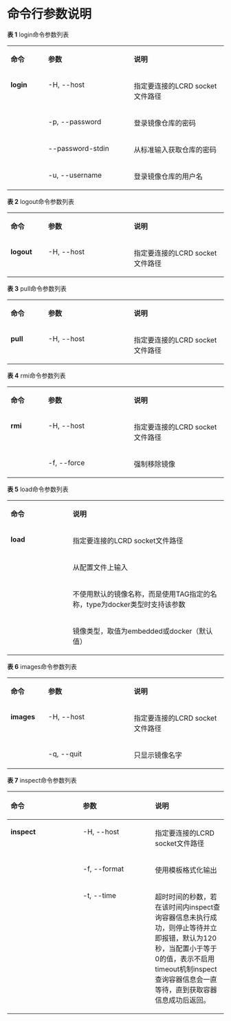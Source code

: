 # 命令行参数说明<a name="ZH-CN_TOPIC_0189976936"></a>

**表 1**  login命令参数列表

<a name="zh-cn_topic_0189976507_table2711184314112"></a>
<table><tbody><tr id="zh-cn_topic_0189976507_row177121143201110"><td class="cellrowborder" valign="top" width="17.333333333333336%"><p id="zh-cn_topic_0189976507_p16712154311113"><a name="zh-cn_topic_0189976507_p16712154311113"></a><a name="zh-cn_topic_0189976507_p16712154311113"></a><strong id="zh-cn_topic_0189976507_b1571224341119"><a name="zh-cn_topic_0189976507_b1571224341119"></a><a name="zh-cn_topic_0189976507_b1571224341119"></a>命令</strong></p>
</td>
<td class="cellrowborder" valign="top" width="39.57575757575758%"><p id="zh-cn_topic_0189976507_p1071211432116"><a name="zh-cn_topic_0189976507_p1071211432116"></a><a name="zh-cn_topic_0189976507_p1071211432116"></a><strong id="zh-cn_topic_0189976507_b12712174331118"><a name="zh-cn_topic_0189976507_b12712174331118"></a><a name="zh-cn_topic_0189976507_b12712174331118"></a>参数</strong></p>
</td>
<td class="cellrowborder" valign="top" width="43.09090909090909%"><p id="zh-cn_topic_0189976507_p11712124311116"><a name="zh-cn_topic_0189976507_p11712124311116"></a><a name="zh-cn_topic_0189976507_p11712124311116"></a><strong id="zh-cn_topic_0189976507_b1712043161118"><a name="zh-cn_topic_0189976507_b1712043161118"></a><a name="zh-cn_topic_0189976507_b1712043161118"></a>说明</strong></p>
</td>
</tr>
<tr id="zh-cn_topic_0189976507_row1571284315113"><td class="cellrowborder" rowspan="4" valign="top" width="17.333333333333336%"><p id="zh-cn_topic_0189976507_p187121043111117"><a name="zh-cn_topic_0189976507_p187121043111117"></a><a name="zh-cn_topic_0189976507_p187121043111117"></a><strong id="zh-cn_topic_0189976507_b12712164314118"><a name="zh-cn_topic_0189976507_b12712164314118"></a><a name="zh-cn_topic_0189976507_b12712164314118"></a>login</strong></p>
<p id="zh-cn_topic_0189976507_p271254317113"><a name="zh-cn_topic_0189976507_p271254317113"></a><a name="zh-cn_topic_0189976507_p271254317113"></a></p>
<p id="zh-cn_topic_0189976507_p413723611129"><a name="zh-cn_topic_0189976507_p413723611129"></a><a name="zh-cn_topic_0189976507_p413723611129"></a></p>
</td>
<td class="cellrowborder" valign="top" width="39.57575757575758%"><p id="zh-cn_topic_0189976507_p971364391118"><a name="zh-cn_topic_0189976507_p971364391118"></a><a name="zh-cn_topic_0189976507_p971364391118"></a>-H, --host</p>
</td>
<td class="cellrowborder" valign="top" width="43.09090909090909%"><p id="zh-cn_topic_0189976507_p14713154351120"><a name="zh-cn_topic_0189976507_p14713154351120"></a><a name="zh-cn_topic_0189976507_p14713154351120"></a>指定要连接的LCRD socket文件路径</p>
</td>
</tr>
<tr id="zh-cn_topic_0189976507_row571384310116"><td class="cellrowborder" valign="top"><p id="zh-cn_topic_0189976507_p729436131214"><a name="zh-cn_topic_0189976507_p729436131214"></a><a name="zh-cn_topic_0189976507_p729436131214"></a>-p, --password</p>
</td>
<td class="cellrowborder" valign="top"><p id="zh-cn_topic_0189976507_p771354351120"><a name="zh-cn_topic_0189976507_p771354351120"></a><a name="zh-cn_topic_0189976507_p771354351120"></a>登录镜像仓库的密码</p>
</td>
</tr>
<tr id="zh-cn_topic_0189976507_row27131443131115"><td class="cellrowborder" valign="top"><p id="zh-cn_topic_0189976507_p13237162231210"><a name="zh-cn_topic_0189976507_p13237162231210"></a><a name="zh-cn_topic_0189976507_p13237162231210"></a>--password-stdin</p>
</td>
<td class="cellrowborder" valign="top"><p id="zh-cn_topic_0189976507_p12713194361119"><a name="zh-cn_topic_0189976507_p12713194361119"></a><a name="zh-cn_topic_0189976507_p12713194361119"></a>从标准输入获取仓库的密码</p>
</td>
</tr>
<tr id="zh-cn_topic_0189976507_row18137736121210"><td class="cellrowborder" valign="top"><p id="zh-cn_topic_0189976507_p67589587125"><a name="zh-cn_topic_0189976507_p67589587125"></a><a name="zh-cn_topic_0189976507_p67589587125"></a>-u, --username</p>
</td>
<td class="cellrowborder" valign="top"><p id="zh-cn_topic_0189976507_p01381036131216"><a name="zh-cn_topic_0189976507_p01381036131216"></a><a name="zh-cn_topic_0189976507_p01381036131216"></a>登录镜像仓库的用户名</p>
</td>
</tr>
</tbody>
</table>

**表 2**  logout命令参数列表

<a name="zh-cn_topic_0189976507_table184058282137"></a>
<table><tbody><tr id="zh-cn_topic_0189976507_row16405728151310"><td class="cellrowborder" valign="top" width="17.333333333333336%"><p id="zh-cn_topic_0189976507_p1040592811315"><a name="zh-cn_topic_0189976507_p1040592811315"></a><a name="zh-cn_topic_0189976507_p1040592811315"></a><strong id="zh-cn_topic_0189976507_b1240572820135"><a name="zh-cn_topic_0189976507_b1240572820135"></a><a name="zh-cn_topic_0189976507_b1240572820135"></a>命令</strong></p>
</td>
<td class="cellrowborder" valign="top" width="39.57575757575758%"><p id="zh-cn_topic_0189976507_p1040532801312"><a name="zh-cn_topic_0189976507_p1040532801312"></a><a name="zh-cn_topic_0189976507_p1040532801312"></a><strong id="zh-cn_topic_0189976507_b16405132841316"><a name="zh-cn_topic_0189976507_b16405132841316"></a><a name="zh-cn_topic_0189976507_b16405132841316"></a>参数</strong></p>
</td>
<td class="cellrowborder" valign="top" width="43.09090909090909%"><p id="zh-cn_topic_0189976507_p11406162812133"><a name="zh-cn_topic_0189976507_p11406162812133"></a><a name="zh-cn_topic_0189976507_p11406162812133"></a><strong id="zh-cn_topic_0189976507_b3406528151311"><a name="zh-cn_topic_0189976507_b3406528151311"></a><a name="zh-cn_topic_0189976507_b3406528151311"></a>说明</strong></p>
</td>
</tr>
<tr id="zh-cn_topic_0189976507_row10406152811133"><td class="cellrowborder" valign="top" width="17.333333333333336%"><p id="zh-cn_topic_0189976507_p20406122814138"><a name="zh-cn_topic_0189976507_p20406122814138"></a><a name="zh-cn_topic_0189976507_p20406122814138"></a><strong id="zh-cn_topic_0189976507_b340692817135"><a name="zh-cn_topic_0189976507_b340692817135"></a><a name="zh-cn_topic_0189976507_b340692817135"></a>logout</strong></p>
</td>
<td class="cellrowborder" valign="top" width="39.57575757575758%"><p id="zh-cn_topic_0189976507_p343864611136"><a name="zh-cn_topic_0189976507_p343864611136"></a><a name="zh-cn_topic_0189976507_p343864611136"></a>-H, --host</p>
</td>
<td class="cellrowborder" valign="top" width="43.09090909090909%"><p id="zh-cn_topic_0189976507_p124171654131315"><a name="zh-cn_topic_0189976507_p124171654131315"></a><a name="zh-cn_topic_0189976507_p124171654131315"></a>指定要连接的LCRD socket文件路径</p>
</td>
</tr>
</tbody>
</table>

**表 3**  pull命令参数列表

<a name="zh-cn_topic_0189976507_table157501230181515"></a>
<table><tbody><tr id="zh-cn_topic_0189976507_row20751153041513"><td class="cellrowborder" valign="top" width="17.333333333333336%"><p id="zh-cn_topic_0189976507_p17511301150"><a name="zh-cn_topic_0189976507_p17511301150"></a><a name="zh-cn_topic_0189976507_p17511301150"></a><strong id="zh-cn_topic_0189976507_b3751113041513"><a name="zh-cn_topic_0189976507_b3751113041513"></a><a name="zh-cn_topic_0189976507_b3751113041513"></a>命令</strong></p>
</td>
<td class="cellrowborder" valign="top" width="39.57575757575758%"><p id="zh-cn_topic_0189976507_p175118309158"><a name="zh-cn_topic_0189976507_p175118309158"></a><a name="zh-cn_topic_0189976507_p175118309158"></a><strong id="zh-cn_topic_0189976507_b147517305150"><a name="zh-cn_topic_0189976507_b147517305150"></a><a name="zh-cn_topic_0189976507_b147517305150"></a>参数</strong></p>
</td>
<td class="cellrowborder" valign="top" width="43.09090909090909%"><p id="zh-cn_topic_0189976507_p6751630181519"><a name="zh-cn_topic_0189976507_p6751630181519"></a><a name="zh-cn_topic_0189976507_p6751630181519"></a><strong id="zh-cn_topic_0189976507_b775111304153"><a name="zh-cn_topic_0189976507_b775111304153"></a><a name="zh-cn_topic_0189976507_b775111304153"></a>说明</strong></p>
</td>
</tr>
<tr id="zh-cn_topic_0189976507_row147511030141520"><td class="cellrowborder" valign="top" width="17.333333333333336%"><p id="zh-cn_topic_0189976507_p1175143041512"><a name="zh-cn_topic_0189976507_p1175143041512"></a><a name="zh-cn_topic_0189976507_p1175143041512"></a><strong id="zh-cn_topic_0189976507_b87511530201515"><a name="zh-cn_topic_0189976507_b87511530201515"></a><a name="zh-cn_topic_0189976507_b87511530201515"></a>pull</strong></p>
</td>
<td class="cellrowborder" valign="top" width="39.57575757575758%"><p id="zh-cn_topic_0189976507_p1075117303152"><a name="zh-cn_topic_0189976507_p1075117303152"></a><a name="zh-cn_topic_0189976507_p1075117303152"></a>-H, --host</p>
</td>
<td class="cellrowborder" valign="top" width="43.09090909090909%"><p id="zh-cn_topic_0189976507_p5752730141519"><a name="zh-cn_topic_0189976507_p5752730141519"></a><a name="zh-cn_topic_0189976507_p5752730141519"></a>指定要连接的LCRD socket文件路径</p>
</td>
</tr>
</tbody>
</table>

**表 4**  rmi命令参数列表

<a name="zh-cn_topic_0189976507_table856181871617"></a>
<table><tbody><tr id="zh-cn_topic_0189976507_row9566182166"><td class="cellrowborder" valign="top" width="17.333333333333336%"><p id="zh-cn_topic_0189976507_p65751821619"><a name="zh-cn_topic_0189976507_p65751821619"></a><a name="zh-cn_topic_0189976507_p65751821619"></a><strong id="zh-cn_topic_0189976507_b175701851613"><a name="zh-cn_topic_0189976507_b175701851613"></a><a name="zh-cn_topic_0189976507_b175701851613"></a>命令</strong></p>
</td>
<td class="cellrowborder" valign="top" width="39.57575757575758%"><p id="zh-cn_topic_0189976507_p4572187167"><a name="zh-cn_topic_0189976507_p4572187167"></a><a name="zh-cn_topic_0189976507_p4572187167"></a><strong id="zh-cn_topic_0189976507_b1579189169"><a name="zh-cn_topic_0189976507_b1579189169"></a><a name="zh-cn_topic_0189976507_b1579189169"></a>参数</strong></p>
</td>
<td class="cellrowborder" valign="top" width="43.09090909090909%"><p id="zh-cn_topic_0189976507_p13571818161617"><a name="zh-cn_topic_0189976507_p13571818161617"></a><a name="zh-cn_topic_0189976507_p13571818161617"></a><strong id="zh-cn_topic_0189976507_b165718184168"><a name="zh-cn_topic_0189976507_b165718184168"></a><a name="zh-cn_topic_0189976507_b165718184168"></a>说明</strong></p>
</td>
</tr>
<tr id="zh-cn_topic_0189976507_row1857141861616"><td class="cellrowborder" rowspan="2" valign="top" width="17.333333333333336%"><p id="zh-cn_topic_0189976507_p65731811165"><a name="zh-cn_topic_0189976507_p65731811165"></a><a name="zh-cn_topic_0189976507_p65731811165"></a><strong id="zh-cn_topic_0189976507_b1657151831616"><a name="zh-cn_topic_0189976507_b1657151831616"></a><a name="zh-cn_topic_0189976507_b1657151831616"></a>rmi</strong></p>
<p id="zh-cn_topic_0189976507_p98391452101617"><a name="zh-cn_topic_0189976507_p98391452101617"></a><a name="zh-cn_topic_0189976507_p98391452101617"></a></p>
</td>
<td class="cellrowborder" valign="top" width="39.57575757575758%"><p id="zh-cn_topic_0189976507_p46405453292"><a name="zh-cn_topic_0189976507_p46405453292"></a><a name="zh-cn_topic_0189976507_p46405453292"></a>-H, --host</p>
</td>
<td class="cellrowborder" valign="top" width="43.09090909090909%"><p id="zh-cn_topic_0189976507_p144457259170"><a name="zh-cn_topic_0189976507_p144457259170"></a><a name="zh-cn_topic_0189976507_p144457259170"></a>指定要连接的LCRD socket文件路径</p>
</td>
</tr>
<tr id="zh-cn_topic_0189976507_row14839105212164"><td class="cellrowborder" valign="top"><p id="zh-cn_topic_0189976507_p351121131713"><a name="zh-cn_topic_0189976507_p351121131713"></a><a name="zh-cn_topic_0189976507_p351121131713"></a>-f, --force</p>
</td>
<td class="cellrowborder" valign="top"><p id="zh-cn_topic_0189976507_p25761881619"><a name="zh-cn_topic_0189976507_p25761881619"></a><a name="zh-cn_topic_0189976507_p25761881619"></a>强制移除镜像</p>
</td>
</tr>
</tbody>
</table>

**表 5**  load命令参数列表

<a name="zh-cn_topic_0189976507_table99761512187"></a>
<table><tbody><tr id="zh-cn_topic_0189976507_row189778519180"><td class="cellrowborder" valign="top" width="28.689999999999998%"><p id="zh-cn_topic_0189976507_p29777501817"><a name="zh-cn_topic_0189976507_p29777501817"></a><a name="zh-cn_topic_0189976507_p29777501817"></a><strong id="zh-cn_topic_0189976507_b5977175141813"><a name="zh-cn_topic_0189976507_b5977175141813"></a><a name="zh-cn_topic_0189976507_b5977175141813"></a>命令</strong></p>
</td>
<td class="cellrowborder" valign="top" width="71.31%"><p id="zh-cn_topic_0189976507_p1397712515182"><a name="zh-cn_topic_0189976507_p1397712515182"></a><a name="zh-cn_topic_0189976507_p1397712515182"></a><strong id="zh-cn_topic_0189976507_b11977852183"><a name="zh-cn_topic_0189976507_b11977852183"></a><a name="zh-cn_topic_0189976507_b11977852183"></a>说明</strong></p>
</td>
</tr>
<tr id="zh-cn_topic_0189976507_row297715141819"><td class="cellrowborder" rowspan="4" valign="top" width="28.689999999999998%"><p id="zh-cn_topic_0189976507_p13977454189"><a name="zh-cn_topic_0189976507_p13977454189"></a><a name="zh-cn_topic_0189976507_p13977454189"></a><strong id="zh-cn_topic_0189976507_b59773511185"><a name="zh-cn_topic_0189976507_b59773511185"></a><a name="zh-cn_topic_0189976507_b59773511185"></a>load</strong></p>
<p id="zh-cn_topic_0189976507_p17977657186"><a name="zh-cn_topic_0189976507_p17977657186"></a><a name="zh-cn_topic_0189976507_p17977657186"></a></p>
<p id="zh-cn_topic_0189976507_p221632151915"><a name="zh-cn_topic_0189976507_p221632151915"></a><a name="zh-cn_topic_0189976507_p221632151915"></a></p>
<p id="zh-cn_topic_0189976507_p1162103514193"><a name="zh-cn_topic_0189976507_p1162103514193"></a><a name="zh-cn_topic_0189976507_p1162103514193"></a></p>
</td>
<td class="cellrowborder" valign="top" width="71.31%"><p id="zh-cn_topic_0189976507_p49788571811"><a name="zh-cn_topic_0189976507_p49788571811"></a><a name="zh-cn_topic_0189976507_p49788571811"></a>指定要连接的LCRD socket文件路径</p>
</td>
</tr>
<tr id="zh-cn_topic_0189976507_row129786541815"><td class="cellrowborder" valign="top"><p id="zh-cn_topic_0189976507_p1125912812193"><a name="zh-cn_topic_0189976507_p1125912812193"></a><a name="zh-cn_topic_0189976507_p1125912812193"></a>从配置文件上输入</p>
</td>
</tr>
<tr id="zh-cn_topic_0189976507_row1821173271920"><td class="cellrowborder" valign="top"><p id="zh-cn_topic_0189976507_p5290155110196"><a name="zh-cn_topic_0189976507_p5290155110196"></a><a name="zh-cn_topic_0189976507_p5290155110196"></a>不使用默认的镜像名称，而是使用TAG指定的名称，type为docker类型时支持该参数</p>
</td>
</tr>
<tr id="zh-cn_topic_0189976507_row156213350193"><td class="cellrowborder" valign="top"><p id="zh-cn_topic_0189976507_p69261114208"><a name="zh-cn_topic_0189976507_p69261114208"></a><a name="zh-cn_topic_0189976507_p69261114208"></a>镜像类型，取值为embedded或docker（默认值）</p>
</td>
</tr>
</tbody>
</table>

**表 6**  images命令参数列表

<a name="zh-cn_topic_0189976507_table1698717275206"></a>
<table><tbody><tr id="zh-cn_topic_0189976507_row20987172716205"><td class="cellrowborder" valign="top" width="17.333333333333336%"><p id="zh-cn_topic_0189976507_p198717272205"><a name="zh-cn_topic_0189976507_p198717272205"></a><a name="zh-cn_topic_0189976507_p198717272205"></a><strong id="zh-cn_topic_0189976507_b16988192712012"><a name="zh-cn_topic_0189976507_b16988192712012"></a><a name="zh-cn_topic_0189976507_b16988192712012"></a>命令</strong></p>
</td>
<td class="cellrowborder" valign="top" width="39.57575757575758%"><p id="zh-cn_topic_0189976507_p149889270206"><a name="zh-cn_topic_0189976507_p149889270206"></a><a name="zh-cn_topic_0189976507_p149889270206"></a><strong id="zh-cn_topic_0189976507_b1198862712019"><a name="zh-cn_topic_0189976507_b1198862712019"></a><a name="zh-cn_topic_0189976507_b1198862712019"></a>参数</strong></p>
</td>
<td class="cellrowborder" valign="top" width="43.09090909090909%"><p id="zh-cn_topic_0189976507_p39881427152015"><a name="zh-cn_topic_0189976507_p39881427152015"></a><a name="zh-cn_topic_0189976507_p39881427152015"></a><strong id="zh-cn_topic_0189976507_b17988727162013"><a name="zh-cn_topic_0189976507_b17988727162013"></a><a name="zh-cn_topic_0189976507_b17988727162013"></a>说明</strong></p>
</td>
</tr>
<tr id="zh-cn_topic_0189976507_row9988102722010"><td class="cellrowborder" rowspan="2" valign="top" width="17.333333333333336%"><p id="zh-cn_topic_0189976507_p1798982713208"><a name="zh-cn_topic_0189976507_p1798982713208"></a><a name="zh-cn_topic_0189976507_p1798982713208"></a><strong id="zh-cn_topic_0189976507_b1989927172020"><a name="zh-cn_topic_0189976507_b1989927172020"></a><a name="zh-cn_topic_0189976507_b1989927172020"></a>images</strong></p>
<p id="zh-cn_topic_0189976507_p1989027102011"><a name="zh-cn_topic_0189976507_p1989027102011"></a><a name="zh-cn_topic_0189976507_p1989027102011"></a></p>
</td>
<td class="cellrowborder" valign="top" width="39.57575757575758%"><p id="zh-cn_topic_0189976507_p2401203814283"><a name="zh-cn_topic_0189976507_p2401203814283"></a><a name="zh-cn_topic_0189976507_p2401203814283"></a>-H, --host</p>
</td>
<td class="cellrowborder" valign="top" width="43.09090909090909%"><p id="zh-cn_topic_0189976507_p672324516281"><a name="zh-cn_topic_0189976507_p672324516281"></a><a name="zh-cn_topic_0189976507_p672324516281"></a>指定要连接的LCRD socket文件路径</p>
</td>
</tr>
<tr id="zh-cn_topic_0189976507_row19989727162012"><td class="cellrowborder" valign="top"><p id="zh-cn_topic_0189976507_p10234102862814"><a name="zh-cn_topic_0189976507_p10234102862814"></a><a name="zh-cn_topic_0189976507_p10234102862814"></a>-q, --quit</p>
</td>
<td class="cellrowborder" valign="top"><p id="zh-cn_topic_0189976507_p59851651152815"><a name="zh-cn_topic_0189976507_p59851651152815"></a><a name="zh-cn_topic_0189976507_p59851651152815"></a>只显示镜像名字</p>
</td>
</tr>
</tbody>
</table>

**表 7**  inspect命令参数列表

<a name="zh-cn_topic_0189976507_table73237211516"></a>
<table><thead align="left"><tr id="zh-cn_topic_0189976507_row3323182851"><th class="cellrowborder" valign="top" width="33.33333333333333%" id="mcps1.2.4.1.1"><p id="zh-cn_topic_0189976507_p13410654512"><a name="zh-cn_topic_0189976507_p13410654512"></a><a name="zh-cn_topic_0189976507_p13410654512"></a><strong id="zh-cn_topic_0189976507_b13410851356"><a name="zh-cn_topic_0189976507_b13410851356"></a><a name="zh-cn_topic_0189976507_b13410851356"></a>命令</strong></p>
</th>
<th class="cellrowborder" valign="top" width="33.33333333333333%" id="mcps1.2.4.1.2"><p id="zh-cn_topic_0189976507_p20410352512"><a name="zh-cn_topic_0189976507_p20410352512"></a><a name="zh-cn_topic_0189976507_p20410352512"></a><strong id="zh-cn_topic_0189976507_b1541017518515"><a name="zh-cn_topic_0189976507_b1541017518515"></a><a name="zh-cn_topic_0189976507_b1541017518515"></a>参数</strong></p>
</th>
<th class="cellrowborder" valign="top" width="33.33333333333333%" id="mcps1.2.4.1.3"><p id="zh-cn_topic_0189976507_p1441015512513"><a name="zh-cn_topic_0189976507_p1441015512513"></a><a name="zh-cn_topic_0189976507_p1441015512513"></a><strong id="zh-cn_topic_0189976507_b154100511510"><a name="zh-cn_topic_0189976507_b154100511510"></a><a name="zh-cn_topic_0189976507_b154100511510"></a>说明</strong></p>
</th>
</tr>
</thead>
<tbody><tr id="zh-cn_topic_0189976507_row33241029510"><td class="cellrowborder" rowspan="3" valign="top" width="33.33333333333333%" headers="mcps1.2.4.1.1 "><p id="zh-cn_topic_0189976507_p2410145857"><a name="zh-cn_topic_0189976507_p2410145857"></a><a name="zh-cn_topic_0189976507_p2410145857"></a><strong id="zh-cn_topic_0189976507_b1541012512516"><a name="zh-cn_topic_0189976507_b1541012512516"></a><a name="zh-cn_topic_0189976507_b1541012512516"></a>inspect</strong></p>
</td>
<td class="cellrowborder" valign="top" width="33.33333333333333%" headers="mcps1.2.4.1.2 "><p id="zh-cn_topic_0189976507_p124111251511"><a name="zh-cn_topic_0189976507_p124111251511"></a><a name="zh-cn_topic_0189976507_p124111251511"></a>-H, --host</p>
</td>
<td class="cellrowborder" valign="top" width="33.33333333333333%" headers="mcps1.2.4.1.3 "><p id="zh-cn_topic_0189976507_p34111555514"><a name="zh-cn_topic_0189976507_p34111555514"></a><a name="zh-cn_topic_0189976507_p34111555514"></a>指定要连接的LCRD socket文件路径</p>
</td>
</tr>
<tr id="zh-cn_topic_0189976507_row432415215516"><td class="cellrowborder" valign="top" headers="mcps1.2.4.1.1 "><p id="zh-cn_topic_0189976507_p14112511510"><a name="zh-cn_topic_0189976507_p14112511510"></a><a name="zh-cn_topic_0189976507_p14112511510"></a>-f, --format</p>
</td>
<td class="cellrowborder" valign="top" headers="mcps1.2.4.1.2 "><p id="zh-cn_topic_0189976507_p1141119511513"><a name="zh-cn_topic_0189976507_p1141119511513"></a><a name="zh-cn_topic_0189976507_p1141119511513"></a>使用模板格式化输出</p>
</td>
</tr>
<tr id="zh-cn_topic_0189976507_row83241924511"><td class="cellrowborder" valign="top" headers="mcps1.2.4.1.1 "><p id="zh-cn_topic_0189976507_p4411135858"><a name="zh-cn_topic_0189976507_p4411135858"></a><a name="zh-cn_topic_0189976507_p4411135858"></a>-t, --time</p>
</td>
<td class="cellrowborder" valign="top" headers="mcps1.2.4.1.2 "><p id="zh-cn_topic_0189976507_p16411165253"><a name="zh-cn_topic_0189976507_p16411165253"></a><a name="zh-cn_topic_0189976507_p16411165253"></a>超时时间的秒数，若在该时间内inspect查询容器信息未执行成功，则停止等待并立即报错，默认为120秒，当配置小于等于0的值，表示不启用timeout机制inspect查询容器信息会一直等待，直到获取容器信息成功后返回。</p>
</td>
</tr>
</tbody>
</table>

